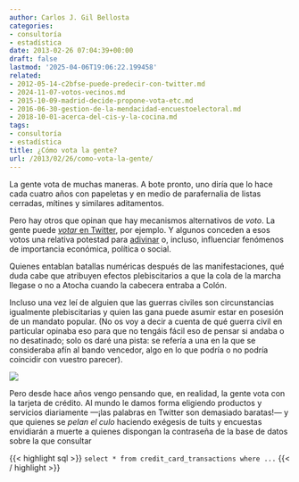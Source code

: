 ```yaml
---
author: Carlos J. Gil Bellosta
categories:
- consultoría
- estadística
date: 2013-02-26 07:04:39+00:00
draft: false
lastmod: '2025-04-06T19:06:22.199458'
related:
- 2012-05-14-c2bfse-puede-predecir-con-twitter.md
- 2024-11-07-votos-vecinos.md
- 2015-10-09-madrid-decide-propone-vota-etc.md
- 2016-06-30-gestion-de-la-mendacidad-encuestoelectoral.md
- 2018-10-01-acerca-del-cis-y-la-cocina.md
tags:
- consultoría
- estadística
title: ¿Cómo vota la gente?
url: /2013/02/26/como-vota-la-gente/
---
```


La gente vota de muchas maneras. A bote pronto, uno diría que lo hace cada cuatro años con papeletas y en medio de parafernalia de listas cerradas, mítines y similares aditamentos.

Pero hay otros que opinan que hay mecanismos alternativos de _voto_. La gente puede [_votar_ en Twitter](http://t-hoarder.com/), por ejemplo. Y algunos conceden a esos votos una relativa potestad para [adivinar](https://datanalytics.com/2012/05/14/se-puede-predecir-con-twitter/) o, incluso, influenciar fenómenos de importancia económica, política o social.

Quienes entablan batallas numéricas después de las manifestaciones, qué duda cabe que atribuyen efectos plebiscitarios a que la cola de la marcha llegase o no a Atocha cuando la cabecera entraba a Colón.

Incluso una vez leí de alguien que las guerras civiles son circunstancias igualmente plebiscitarias y quien las gana puede asumir estar en posesión de un mandato popular. (No os voy a decir a cuenta de qué guerra civil en particular opinaba eso para que no tengáis fácil eso de pensar si andaba o no desatinado; solo os daré una pista: se refería a una en la que se consideraba afín al bando vencedor, algo en lo que podría o no podría coincidir con vuestro parecer).

[![](/wp-uploads/2013/02/tarjetas-de-credito.axd_.jpg)
](/wp-uploads/2013/02/tarjetas-de-credito.axd_.jpg)

Pero desde hace años vengo pensando que, en realidad, la gente vota con la tarjeta de crédito. Al mundo le damos forma eligiendo productos y servicios diariamente —¡las palabras en Twitter son demasiado baratas!— y que quienes se _pelan el culo_ haciendo exégesis de tuits y encuestas envidiarán a muerte a quienes dispongan la contraseña de la base de datos sobre la que consultar

{{< highlight sql >}}
`select * from credit_card_transactions where ...`
{{< / highlight >}}